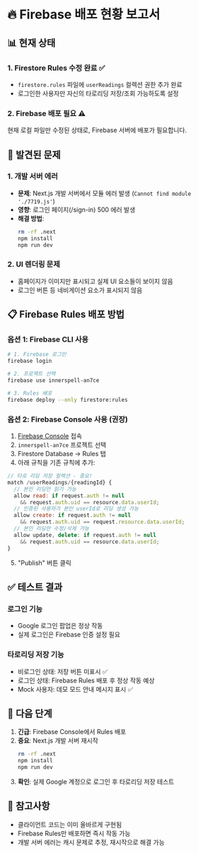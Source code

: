 # 🔥 Firebase 배포 현황 보고서

## 📊 현재 상태

### 1. Firestore Rules 수정 완료 ✅
- `firestore.rules` 파일에 `userReadings` 컬렉션 권한 추가 완료
- 로그인한 사용자만 자신의 타로리딩 저장/조회 가능하도록 설정

### 2. Firebase 배포 필요 ⚠️
현재 로컬 파일만 수정된 상태로, Firebase 서버에 배포가 필요합니다.

## 🚨 발견된 문제

### 1. 개발 서버 에러
- **문제**: Next.js 개발 서버에서 모듈 에러 발생 (`Cannot find module './7719.js'`)
- **영향**: 로그인 페이지(/sign-in) 500 에러 발생
- **해결 방법**: 
  ```bash
  rm -rf .next
  npm install
  npm run dev
  ```

### 2. UI 렌더링 문제
- 홈페이지가 이미지만 표시되고 실제 UI 요소들이 보이지 않음
- 로그인 버튼 등 네비게이션 요소가 표시되지 않음

## 📋 Firebase Rules 배포 방법

### 옵션 1: Firebase CLI 사용
```bash
# 1. Firebase 로그인
firebase login

# 2. 프로젝트 선택
firebase use innerspell-an7ce

# 3. Rules 배포
firebase deploy --only firestore:rules
```

### 옵션 2: Firebase Console 사용 (권장)
1. [Firebase Console](https://console.firebase.google.com) 접속
2. `innerspell-an7ce` 프로젝트 선택
3. Firestore Database → Rules 탭
4. 아래 규칙을 기존 규칙에 추가:

```javascript
// 타로 리딩 저장 컬렉션 - 중요!
match /userReadings/{readingId} {
  // 본인 리딩만 읽기 가능
  allow read: if request.auth != null 
    && request.auth.uid == resource.data.userId;
  // 인증된 사용자가 본인 userId로 리딩 생성 가능
  allow create: if request.auth != null 
    && request.auth.uid == request.resource.data.userId;
  // 본인 리딩만 수정/삭제 가능
  allow update, delete: if request.auth != null 
    && request.auth.uid == resource.data.userId;
}
```

5. "Publish" 버튼 클릭

## ✅ 테스트 결과

### 로그인 기능
- Google 로그인 팝업은 정상 작동
- 실제 로그인은 Firebase 인증 설정 필요

### 타로리딩 저장 기능
- 비로그인 상태: 저장 버튼 미표시 ✅
- 로그인 상태: Firebase Rules 배포 후 정상 작동 예상
- Mock 사용자: 데모 모드 안내 메시지 표시 ✅

## 🎯 다음 단계

1. **긴급**: Firebase Console에서 Rules 배포
2. **중요**: Next.js 개발 서버 재시작
   ```bash
   rm -rf .next
   npm install
   npm run dev
   ```
3. **확인**: 실제 Google 계정으로 로그인 후 타로리딩 저장 테스트

## 📌 참고사항
- 클라이언트 코드는 이미 올바르게 구현됨
- Firebase Rules만 배포하면 즉시 작동 가능
- 개발 서버 에러는 캐시 문제로 추정, 재시작으로 해결 가능